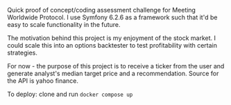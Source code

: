 Quick proof of concept/coding assessment challenge for Meeting Worldwide Protocol.
I use Symfony 6.2.6 as a framework such that it'd be easy to scale functionality in the future.

The motivation behind this project is my enjoyment of the stock market. I could scale this into an options backtester to test profitability with certain strategies.

For now - the purpose of this project is to receive a ticker from the user and generate analyst's median target price and a recommendation. Source for the API is yahoo finance.

To deploy: clone and run `docker compose up`
